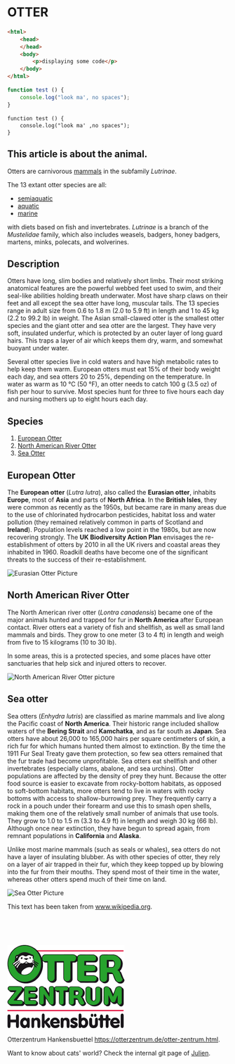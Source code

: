 # OTTER

```html
<html>
    <head>
    </head>
    <body>
        <p>displaying some code</p>
    </body>
</html>
```

```javascript
function test () {
    console.log("look ma', no spaces");
}
```

```
function test () {
    console.log("look ma' ,no spaces");
}
```

## This article is about the animal.

Otters are carnivorous [mammals][mammals page] in the subfamily _Lutrinae_.  

The 13 extant otter species are all:
* [semiaquatic][semaqua]
* [aquatic][aqua]
* [marine][mar]

with diets based on fish and invertebrates. _Lutrinae_ is a branch of the _Mustelidae_ family, which also includes weasels, badgers, honey badgers, martens, minks, polecats, and wolverines. 

## Description

Otters have long, slim bodies and relatively short limbs. Their most striking anatomical features are the powerful webbed feet used to swim, and their seal-like abilities holding breath underwater. Most have sharp claws on their feet and all except the sea otter have long, muscular tails. The 13 species range in adult size from 0.6 to 1.8 m (2.0 to 5.9 ft) in length and 1 to 45 kg (2.2 to 99.2 lb) in weight. The Asian small-clawed otter is the smallest otter species and the giant otter and sea otter are the largest. They have very soft, insulated underfur, which is protected by an outer layer of long guard hairs. This traps a layer of air which keeps them dry, warm, and somewhat buoyant under water.

Several otter species live in cold waters and have high metabolic rates to help keep them warm. European otters must eat 15% of their body weight each day, and sea otters 20 to 25%, depending on the temperature. In water as warm as 10 °C (50 °F), an otter needs to catch 100 g (3.5 oz) of fish per hour to survive. Most species hunt for three to five hours each day and nursing mothers up to eight hours each day. 

## Species

1. [European Otter](#european-otter)
2. [North American River Otter](#North-American-River-Otter)
3. [Sea Otter](#Sea-otter)

## European Otter

The **European otter** (_Lutra lutra_), also called the **Eurasian otter**, inhabits **Europe**, most of **Asia** and parts of **North Africa**. In the **British Isles**, they were common as recently as the 1950s, but became rare in many areas due to the use of chlorinated hydrocarbon pesticides, habitat loss and water pollution (they remained relatively common in parts of Scotland and **Ireland**). Population levels reached a low point in the 1980s, but are now recovering strongly. The **UK Biodiversity Action Plan** envisages the re-establishment of otters by 2010 in all the UK rivers and coastal areas they inhabited in 1960. Roadkill deaths have become one of the significant threats to the success of their re-establishment. 

![Eurasian Otter Picture](https://upload.wikimedia.org/wikipedia/commons/b/b7/Otter_in_Southwold.jpg)  

## North American River Otter

The North American river otter (_Lontra canadensis_) became one of the major animals hunted and trapped for fur in **North America** after European contact. River otters eat a variety of fish and shellfish, as well as small land mammals and birds. They grow to one meter (3 to 4 ft) in length and weigh from five to 15 kilograms (10 to 30 lb).

In some areas, this is a protected species, and some places have otter sanctuaries that help sick and injured otters to recover. 

![North American River Otter picture](https://upload.wikimedia.org/wikipedia/commons/8/82/LutraCanadensis_fullres.jpg)  

## Sea otter

Sea otters (_Enhydra lutris_) are classified as marine mammals and live along the Pacific coast of **North America**. Their historic range included shallow waters of the **Bering Strait** and **Kamchatka**, and as far south as **Japan**. Sea otters have about 26,000 to 165,000 hairs per square centimeters of skin, a rich fur for which humans hunted them almost to extinction. By the time the 1911 Fur Seal Treaty gave them protection, so few sea otters remained that the fur trade had become unprofitable. Sea otters eat shellfish and other invertebrates (especially clams, abalone, and sea urchins). Otter populations are affected by the density of prey they hunt. Because the otter food source is easier to excavate from rocky-bottom habitats, as opposed to soft-bottom habitats, more otters tend to live in waters with rocky bottoms with access to shallow-burrowing prey. They frequently carry a rock in a pouch under their forearm and use this to smash open shells, making them one of the relatively small number of animals that use tools. They grow to 1.0 to 1.5 m (3.3 to 4.9 ft) in length and weigh 30 kg (66 lb). Although once near extinction, they have begun to spread again, from remnant populations in **California** and **Alaska**.

Unlike most marine mammals (such as seals or whales), sea otters do not have a layer of insulating blubber. As with other species of otter, they rely on a layer of air trapped in their fur, which they keep topped up by blowing into the fur from their mouths. They spend most of their time in the water, whereas other otters spend much of their time on land. 

![Sea Otter Picture](https://upload.wikimedia.org/wikipedia/commons/0/02/Sea_Otter_%28Enhydra_lutris%29_%2825169790524%29_crop.jpg)

[mammals page]: https://en.wikipedia.org/wiki/Mammal

[semaqua]: https://en.wikipedia.org/wiki/List_of_semiaquatic_tetrapods

[aqua]: https://en.wikipedia.org/wiki/Aquatic_animal

[mar]: https://en.wikipedia.org/wiki/Marine_ecosystem

This text has been taken from www.wikipedia.org.

<br>
<br>
<br>

![ott_zen](ott_zen.png "otter-zentrum-logo")

Otterzentrum Hankensbuettel 
<https://otterzentrum.de/otter-zentrum.html>.

Want to know about cats' world? Check the internal git page of [Julien](../../../julien).

